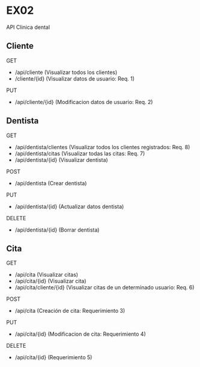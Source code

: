 # EX02
API Clinica dental

## Cliente
GET
  * /api/cliente (Visualizar todos los clientes)
  * /cliente/{id} (Visualizar datos de usuario: Req. 1)
  
PUT
  * /api/cliente/{id} (Modificacion datos de usuario: Req. 2)
  
  
## Dentista
GET
  * /api/dentista/clientes (Visualizar todos los clientes registrados: Req. 8)
  * /api/dentista/citas (Visualizar todas las citas: Req. 7)
  * /api/dentista/{id} (Visualizar dentista)
  
POST
  * /api/dentista (Crear dentista)
  
PUT
  * /api/dentista/{id} (Actualizar datos dentista)

DELETE
  * /api/dentista/{id} (Borrar dentista)
  
## Cita
GET
  * /api/cita (Visualizar citas)
  * /api/cita/{id} (Visualizar cita)
  * /api/cita/cliente/{id} (Visualizar citas de un determinado usuario: Req. 6)

POST
  * /api/cita (Creación de cita: Requerimiento 3)
  
PUT
  * /api/cita/{id} (Modificacion de cita: Requerimiento 4)

DELETE
  * /api/cita/{id} (Requerimiento 5)
